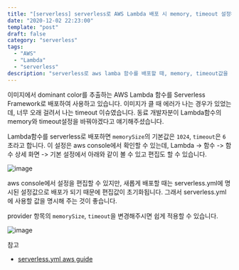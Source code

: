 ```yaml
---
title: "[serverless] serverless로 AWS Lambda 배포 시 memory, timeout 설정하기"
date: "2020-12-02 22:23:00"
template: "post"
draft: false
category: "serverless"
tags:
  - "AWS"
  - "Lambda"
  - "serverless"
description: "serverless로 aws lamba 함수를 배포할 때, memory, timeout값을 설정하는 방법을 다룹니다."
---
```


이미지에서 dominant color를 추출하는 AWS Lambda 함수를 Serverless Framework로 배포하여 사용하고 있습니다. 이미지가 클 때 에러가 나는 경우가 있었는데, 너무 오래 걸려서 나는 timeout 이슈였습니다. 동료 개발자분이 Lambda함수의 memory와 timeout설정을 바꿔야겠다고 얘기해주셨습니다.

Lambda함수를 serverless로 배포하면 `memorySize`의 기본값은 `1024`, `timeout`은 `6`초라고 합니다. 이 설정은 aws console에서 확인할 수 있는데, 
Lambda -> 함수 -> 함수 상세 화면 -> 기본 설정에서 아래와 같이 볼 수 있고 편집도 할 수 있습니다.

![image](https://gblobscdn.gitbook.com/assets%2F-MFOfJZX0e3z30df_HuB%2F-MNYWQHF6BYJyVS7gSUq%2F-MNYa7_GaRVMUnjPYL88%2Fimage.png?alt=media&token=40f4f1a6-06d2-4aea-ac78-90c8a127dd15)

aws console에서 설정을 편집할 수 있지만, 새롭게 배포할 때는 serverless.yml에 명시된 설정값으로 배포가 되기 때문에 편집값이 초기화됩니다. 그래서 serverless.yml에 사용할 값을 명시해 주는 것이 좋습니다.

provider 항목의 `memorySize`, `timeout`을 변경해주시면 쉽게 적용할 수 있습니다.

![image](https://gblobscdn.gitbook.com/assets%2F-MFOfJZX0e3z30df_HuB%2F-MNYWQHF6BYJyVS7gSUq%2F-MNYamQjZ5NVijcgcJoq%2Fimage.png?alt=media&token=a91d5af7-6e1b-4b7d-9c5d-074bc0ad96ee)



참고
- [serverless.yml aws guide](https://www.serverless.com/framework/docs/providers/aws/guide/serverless.yml/)
